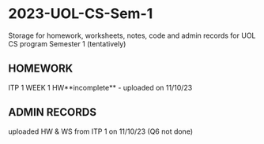# 2023-UOL-CS-Sem-1
Storage for homework, worksheets, notes, code and admin records for UOL CS program Semester 1 (tentatively)

## HOMEWORK
<p>
ITP 1 WEEK 1 HW**incomplete** - uploaded on 11/10/23
</p>

## ADMIN RECORDS
<p>
uploaded HW & WS from ITP 1 on 11/10/23 (Q6 not done)
</p>
